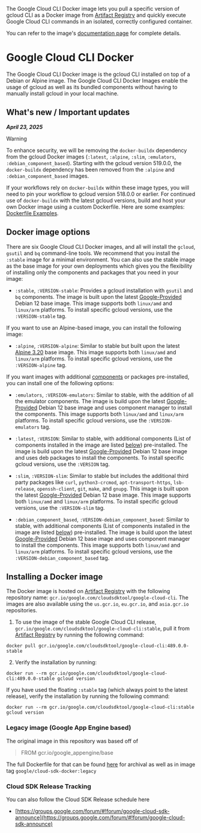 The Google Cloud CLI Docker image lets you pull a specific version of gcloud CLI as a Docker image from [Artifact Registry](https://cloud.google.com/artifact-registry) and quickly execute Google Cloud CLI commands in an isolated, correctly configured container. 

You can refer to the image's [documentation page](https://cloud.google.com/sdk/docs/downloads-docker) for complete details.

# Google Cloud CLI Docker

The Google Cloud CLI Docker image is the gcloud CLI installed on top of a Debian or Alpine image. The Google Cloud CLI Docker Images enable the usage of gcloud as well as its bundled components without having to manually install gcloud in your local machine.

## What's new / Important updates

***April 23, 2025***

> [!WARNING]  
> <p> To enhance security, we will be removing the
> <code>docker-buildx</code> dependency from the gcloud Docker images (<code>:latest</code>,
> <code>:alpine</code>, <code>:slim</code>, <code>:emulators</code>,
> <code>:debian_component_based</code>). Starting with
> the gcloud version 519.0.0,
> the <code>docker-buildx</code> dependency has been removed from the
> <code>:alpine</code> and <code>:debian_component_based</code> images.</p>
>
> <p>If your workflows rely on <code>docker-buildx</code>
> within these image types, you will need to pin your workflow to
> gcloud version 518.0.0 or earlier. For continued use of
> <code>docker-buildx</code> with the latest gcloud versions,
> build and host your own Docker image using a custom Dockerfile.
> Here are some examples:
> <a href="https://cloud.google.com/sdk/docs/dockerfile_example">Dockerfile Examples</a>.</p>
> </aside>


## Docker image options

There are six Google Cloud CLI Docker images, and all will install the
`gcloud`, `gsutil` and `bq` command-line tools. We recommend that you install
the `:stable` image for a minimal environment. You can also
use the stable image as the base image for your own deployments which gives you
the flexibility of installing only the components and packages that you need in
your image:

* `:stable`, `:VERSION-stable`: Provides a gcloud installation
with `gsutil` and `bq` components. The image is built upon the latest
[Google-Provided](/software-supply-chain-security/docs/base-images#google-provided_base_images)
Debian 12 base image. This image supports both `linux/amd` and `linux/arm`
platforms. To install specific gcloud versions, use
the `:VERSION-stable` tag.

If you want to use an Alpine-based image, you can install the following
image:

* `:alpine`, `:VERSION-alpine`: Similar to stable but built upon the latest
[Alpine 3.20](https://github.com/alpinelinux/docker-alpine/tree/v3.20)
base image. This image supports both `linux/amd` and `linux/arm` platforms. To
install specific gcloud versions, use the `:VERSION-alpine` tag.

If you want images with additional
[components](#components_installed_in_each_tag) or packages pre-installed,
you can install one of the following options:

* `:emulators`, `:VERSION-emulators`: Similar to stable, with the
addition of all the emulator components. The image is build upon the latest
[Google-Provided](/software-supply-chain-security/docs/base-images#google-provided_base_images)
Debian 12 base image and uses component manager to install the components. This
image supports both `linux/amd` and `linux/arm` platforms. To install specific
gcloud versions, use the `:VERSION-emulators`
tag.

* `:latest`, `:VERSION`: Similar to stable, with additional components
(List of components installed in the image are listed
[below](#components_installed_in_each_tag)) pre-installed. The image is build
upon the latest
[Google-Provided](/software-supply-chain-security/docs/base-images#google-provided_base_images)
Debian 12 base image and uses deb packages to install the components. To install
specific gcloud versions, use the `:VERSION`
tag.

* `:slim`, `:VERSION-slim`: Similar to stable but includes the additional
third party packages like `curl`, `python3-crcmod`, `apt-transport-https`,
`lsb-release`, `openssh-client`, `git`, `make`, and `gnupg`. This image is
built upon the latest
[Google-Provided](/software-supply-chain-security/docs/base-images#google-provided_base_images)
Debian 12 base image. This image supports both `linux/amd` and `linux/arm`
platforms. To install specific gcloud versions, use
the `:VERSION-slim` tag.

* `:debian_component_based`, `:VERSION-debian_component_based`: Similar to
stable, with additional components
(List of components installed in the image are listed
[below](#components_installed_in_each_tag)) pre-installed. The image is build
upon the latest
[Google-Provided](/software-supply-chain-security/docs/base-images#google-provided_base_images)
Debian 12 base image and uses component manager to install the components. This
image supports both `linux/amd` and `linux/arm` platforms. To install specific
gcloud versions, use the `:VERSION-debian_component_based` tag.

## Installing a Docker image

The Docker image is hosted on
[Artifact Registry](https://console.cloud.google.com/artifacts/docker/google.com:cloudsdktool/us/gcr.io/google-cloud-cli)
with the following repository name:
`gcr.io/google.com/cloudsdktool/google-cloud-cli`. The images are also available
using the `us.gcr.io`, `eu.gcr.io`, and `asia.gcr.io` repositories.

1. To use the image of the stable Google Cloud CLI release,
  `gcr.io/google.com/cloudsdktool/google-cloud-cli:stable`,
  pull it from [Artifact Registry](https://console.cloud.google.com/artifacts/docker/google.com:cloudsdktool/us/gcr.io/google-cloud-cli)
  by running the following command:

  ```none
  docker pull gcr.io/google.com/cloudsdktool/google-cloud-cli:489.0.0-stable
  ```

2. Verify the installation by running:

  ```none
  docker run --rm gcr.io/google.com/cloudsdktool/google-cloud-cli:489.0.0-stable gcloud version
  ```

  If you have used the floating `:stable` tag (which always point to the latest
  release), verify the installation by running the following command:

  ```none
  docker run --rm gcr.io/google.com/cloudsdktool/google-cloud-cli:stable gcloud version
  ```

### Legacy image (Google App Engine based)

The original image in this repository was based off of

> FROM gcr.io/google_appengine/base

The full Dockerfile for that can be found
[here](google_appengine_base/Dockerfile) for archival as well as in image tag
`google/cloud-sdk-docker:legacy`

### Cloud SDK Release Tracking

You can also follow the Cloud SDK Release schedule here
- [https://groups.google.com/forum/#!forum/google-cloud-sdk-announce](https://groups.google.com/forum/#!forum/google-cloud-sdk-announce)

